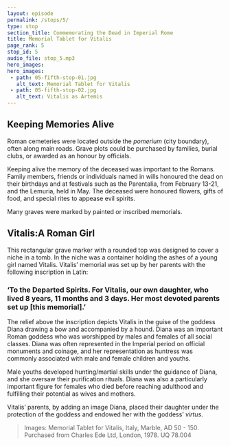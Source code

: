 ```yaml
---
layout: episode
permalink: /stops/5/
type: stop
section_title: Commemorating the Dead in Imperial Rome 
title: Memorial Tablet for Vitalis 
page_rank: 5
stop_id: 5
audio_file: stop_5.mp3
hero_images:
hero_images:
 - path: 05-fifth-stop-01.jpg
   alt_text: Memorial Tablet for Vitalis 
 - path: 05-fifth-stop-02.jpg
   alt_text: Vitalis as Artemis 
---
```


## Keeping Memories Alive
Roman cemeteries were located outside the <i>pomerium</i> (city boundary), often along main roads. Grave plots could be purchased by families, burial clubs, or awarded as an honour by officials.

Keeping alive the memory of the deceased was important to the Romans. Family members, friends or individuals named in wills honoured the dead on their birthdays and at festivals such as the Parentalia, from February 13-21, and the Lemuria, held in May. The deceased were honoured flowers, gifts of food, and special rites to appease evil spirits.

Many graves were marked by painted or inscribed memorials. 

## Vitalis:A Roman Girl 
This rectangular grave marker with a rounded top was designed to cover a niche in a tomb. In the niche was a container holding the ashes of a young girl named Vitalis. Vitalis’ memorial was set up by her parents with the following inscription in Latin:

### ‘To the Departed Spirits. For Vitalis, our own daughter, who lived 8 years, 11 months and 3 days. Her most devoted parents set up [this memorial].’

The relief above the inscription depicts Vitalis in the guise of the goddess Diana drawing a bow and accompanied by a hound. Diana was an important Roman goddess who was worshipped by males and females of all social classes. Diana was often represented in the Imperial period on official monuments and coinage, and her representation as huntress was commonly associated with male and female children and youths.  

Male youths developed hunting/martial skills under the guidance of Diana, and she oversaw their purification rituals. Diana was also a particularly important figure for females who died before reaching adulthood and fulfilling their potential as wives and mothers. 

Vitalis’ parents, by adding an image Diana, placed their daughter under the protection of the goddess and endowed her with the goddess’ <i>virtus</i>.

> Images: Memorial Tablet for Vitalis, Italy, Marble, AD 50 - 150. Purchased from Charles Ede Ltd, London, 1978. UQ 78.004
